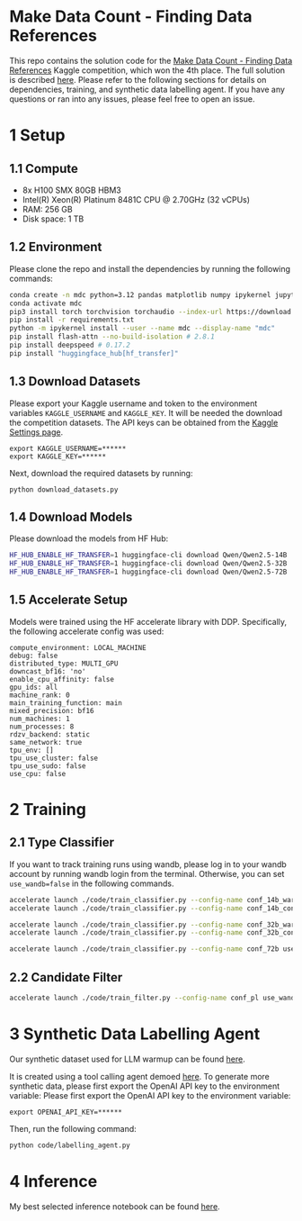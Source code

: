 # Make Data Count - Finding Data References

This repo contains the solution code for the [Make Data Count - Finding Data References](https://www.kaggle.com/competitions/make-data-count-finding-data-references) Kaggle competition, which won the 4th place. The full solution is described [here](https://www.kaggle.com/competitions/make-data-count-finding-data-references/writeups/4th-place-solution). Please refer to the following sections for details on dependencies, training, and synthetic data labelling agent. If you have any questions or ran into any issues, please feel free to open an issue.

# 1 Setup
## 1.1 Compute
- 8x H100 SMX 80GB HBM3
- Intel(R) Xeon(R) Platinum 8481C CPU @ 2.70GHz (32 vCPUs)
- RAM: 256 GB
- Disk space: 1 TB

## 1.2 Environment

Please clone the repo and install the dependencies by running the following commands:

```bash
conda create -n mdc python=3.12 pandas matplotlib numpy ipykernel jupyter
conda activate mdc
pip3 install torch torchvision torchaudio --index-url https://download.pytorch.org/whl/cu128 # 2.7.0
pip install -r requirements.txt
python -m ipykernel install --user --name mdc --display-name "mdc"
pip install flash-attn --no-build-isolation # 2.8.1
pip install deepspeed # 0.17.2
pip install "huggingface_hub[hf_transfer]"
```

## 1.3 Download Datasets
Please export your Kaggle username and token to the environment variables `KAGGLE_USERNAME` and `KAGGLE_KEY`. It will be needed the download the competition datasets. The API keys can be obtained from the [Kaggle Settings page](https://www.kaggle.com/settings).

```
export KAGGLE_USERNAME=******
export KAGGLE_KEY=******
```

Next, download the required datasets by running:

```
python download_datasets.py
```

## 1.4 Download Models
Please download the models from HF Hub:

```bash
HF_HUB_ENABLE_HF_TRANSFER=1 huggingface-cli download Qwen/Qwen2.5-14B
HF_HUB_ENABLE_HF_TRANSFER=1 huggingface-cli download Qwen/Qwen2.5-32B
HF_HUB_ENABLE_HF_TRANSFER=1 huggingface-cli download Qwen/Qwen2.5-72B
```

## 1.5 Accelerate Setup
Models were trained using the HF accelerate library with DDP. Specifically, the following accelerate config was used:

```
compute_environment: LOCAL_MACHINE
debug: false
distributed_type: MULTI_GPU
downcast_bf16: 'no'
enable_cpu_affinity: false
gpu_ids: all
machine_rank: 0
main_training_function: main
mixed_precision: bf16
num_machines: 1
num_processes: 8
rdzv_backend: static
same_network: true
tpu_env: []
tpu_use_cluster: false
tpu_use_sudo: false
use_cpu: false
```


# 2 Training
## 2.1 Type Classifier

If you want to track training runs using wandb, please log in to your wandb account by running wandb login from the terminal. Otherwise, you can set `use_wandb=false` in the following commands.

```bash
accelerate launch ./code/train_classifier.py --config-name conf_14b_warmup use_wandb=true
accelerate launch ./code/train_classifier.py --config-name conf_14b_continue use_wandb=true full_fit=true

accelerate launch ./code/train_classifier.py --config-name conf_32b_warmup use_wandb=true
accelerate launch ./code/train_classifier.py --config-name conf_32b_continue use_wandb=true full_fit=true

accelerate launch ./code/train_classifier.py --config-name conf_72b use_wandb=true
```

## 2.2 Candidate Filter

```bash
accelerate launch ./code/train_filter.py --config-name conf_pl use_wandb=true full_fit=true
```

# 3 Synthetic Data Labelling Agent

Our synthetic dataset used for LLM warmup can be found [here](https://www.kaggle.com/datasets/conjuring92/mdc-type-synthetic-v1).

It is created using a tool calling agent demoed [here](https://www.kaggle.com/code/conjuring92/mdc-tool-calling-agent-demo). To generate more synthetic data, please first export the OpenAI API key to the environment variable:
Please first export the OpenAI API key to the environment variable:

```
export OPENAI_API_KEY=******
```

Then, run the following command:

```bash
python code/labelling_agent.py
```


# 4 Inference

My best selected inference notebook can be found [here](https://www.kaggle.com/code/conjuring92/mdc-a12-mdc-pipeline?scriptVersionId=260735888).

